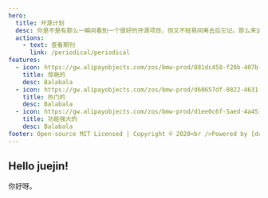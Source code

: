 ```yaml
---
hero:
  title: 开源计划
  desc: 你是不是有那么一瞬间看到一个很好的开源项目，但又不轻易间离去后忘记。那么来这里找找看吧。
  actions:
    - text: 查看期刊
      link: /periodical/periodical
features:
  - icon: https://gw.alipayobjects.com/zos/bmw-prod/881dc458-f20b-407b-947a-95104b5ec82b/k79dm8ih_w144_h144.png
    title: 惊艳的
    desc: Balabala
  - icon: https://gw.alipayobjects.com/zos/bmw-prod/d60657df-0822-4631-9d7c-e7a869c2f21c/k79dmz3q_w126_h126.png
    title: 热门的
    desc: Balabala
  - icon: https://gw.alipayobjects.com/zos/bmw-prod/d1ee0c6f-5aed-4a45-a507-339a4bfe076c/k7bjsocq_w144_h144.png
    title: 功能强大的
    desc: Balabala
footer: Open-source MIT Licensed | Copyright © 2020<br />Powered by [dumi](https://d.umijs.org)
---
```


## Hello juejin!

你好呀。
